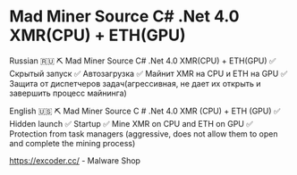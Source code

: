 # Mad Miner Source C# .Net 4.0 XMR(CPU) + ETH(GPU)
Russian 🇷🇺
⛏ Mad Miner Source C# .Net 4.0 XMR(CPU) + ETH(GPU)
✅ Скрытый запуск
✅ Автозагрузка
✅ Майнит XMR на CPU и ETH на GPU
✅ Защита от диспетчеров задач(агрессивная, не дает их открыть и завершить процесс майнинга)

English 🇺🇸
⛏ Mad Miner Source C # .Net 4.0 XMR (CPU) + ETH (GPU)
✅ Hidden launch
✅ Startup
✅ Mine XMR on CPU and ETH on GPU
✅ Protection from task managers (aggressive, does not allow them to open and complete the mining process)

https://excoder.cc/ - Malware Shop
